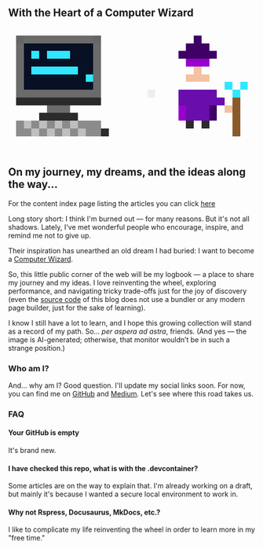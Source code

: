 <main class="grid gap-8 p-3 sm:p-10 place-content-center">
   <section class="flex gap-8 justify-center items-center md:p-20 max-w-5xl place-self-center">
      <div class="hidden w-[200px] grow-1 shrink-0">
         <!-- <img hidden src="./assets/wizard.lulita.webp" alt="a funny dog with clothes and typing in a computer" width="200"
            class="rounded-2xl" height="200" /> -->
      </div>
      <hgroup class="flex flex-col gap-5 items-center md:items-stretch">
         <h1
            class="text-shadow-cyan-300 text-shadow-sm text-center font-extrabold text-6xl! text-title-primary ">
            With the Heart of a Computer
            Wizard
         </h1>
         <svg xmlns="http://www.w3.org/2000/svg"
            width="100%" height="100%" viewBox="0 0 32 16"
            shape-rendering="crispEdges"
            class="rounded-2xl"
          >
            <rect x="1" y="1" width="11" height="8" fill="#6b6b6b"/>
            <rect x="2" y="2" width="9" height="6" fill="#081024"/>
            <rect x="3" y="3" width="1" height="1" fill="#2fe8ff"/>
            <rect x="5" y="3" width="3" height="1" fill="#2fe8ff"/>
            <rect x="3" y="5" width="6" height="1" fill="#2fe8ff"/>
            <rect x="10" y="6" width="1" height="1" fill="#2fe8ff"/>
            <rect x="1" y="9" width="11" height="1" fill="#2b2b2b"/>
            <rect x="5" y="10" width="3" height="1" fill="#6b6b6b"/>
            <rect x="4" y="11" width="5" height="1" fill="#2b2b2b"/>
            <rect x="1" y="12" width="11" height="2" fill="#8b8b8b"/>
            <rect x="2" y="12" width="1" height="1" fill="#bfbfbf"/>
            <rect x="4" y="12" width="1" height="1" fill="#bfbfbf"/>
            <rect x="6" y="12" width="1" height="1" fill="#bfbfbf"/>
            <rect x="8" y="12" width="1" height="1" fill="#bfbfbf"/>
            <rect x="3" y="13" width="1" height="1" fill="#bfbfbf"/>
            <rect x="5" y="13" width="1" height="1" fill="#bfbfbf"/>
            <rect x="7" y="13" width="1" height="1" fill="#bfbfbf"/>
            <rect x="9" y="13" width="1" height="1" fill="#bfbfbf"/>
            <rect x="12" y="13" width="1" height="1" fill="#2b2b2b"/>
<rect x="24" y="1" width="1" height="1" fill="#3f0066"/>
            <rect x="23" y="2" width="3" height="1" fill="#3f0066"/>
            <rect x="22" y="3" width="5" height="1" fill="#3f0066"/>
            <rect x="23" y="4" width="3" height="1" fill="#9900cc"/>
            <rect x="24" y="5" width="1" height="1" fill="#f4c2a1"/>
            <rect x="23" y="6" width="3" height="1" fill="#f4c2a1"/>
            <rect x="23" y="7" width="1" height="1" fill="#ffffff"/>
            <rect x="24" y="7" width="1" height="1" fill="#ffffff"/>
            <rect x="25" y="7" width="1" height="1" fill="#ffffff"/>
            <rect x="22" y="8" width="5" height="4" fill="#6a0dad"/>
            <rect x="22" y="10" width="1" height="2" fill="#9900cc"/>
            <rect x="26" y="10" width="1" height="2" fill="#3f0066"/>
            <rect x="27" y="9" width="1" height="1" fill="#6a0dad"/>
            <rect x="28" y="10" width="1" height="1" fill="#f4c2a1"/>
            <rect x="29" y="9" width="1" height="5" fill="#8b5a2b"/>
            <rect x="29" y="8" width="1" height="1" fill="#2fe8ff"/>
            <rect x="23" y="12" width="1" height="1" fill="#2b2b2b"/>
            <rect x="25" y="12" width="1" height="1" fill="#2b2b2b"/>
            <rect x="28" y="7" width="1" height="1" fill="#2fe8ff"/>
            <rect x="30" y="7" width="1" height="1" fill="#2fe8ff"/>
            <rect x="1" y="1" width="1" height="1" fill="#000000" opacity="0.06"/>
            <rect x="11" y="1" width="1" height="1" fill="#000000" opacity="0.06"/>
            <rect x="18" y="8" width="1" height="1" fill="#000000" opacity="0.06"/>
         </svg>
         <!-- <img hidden aria-hidden="true" class="block md:hidden rounded-2xl" src="./assets/wizard.lulita.webp"
            alt="a funny dog with clothes and typing in a computer" width="200" height="200" /> -->
         <h2 class="text-subtitle-primary font-bold text-center text-3xl!">On my journey, my dreams, and the
            ideas along the way...
         </h2>
      </hgroup>
   </section>
   <section class="max-w-5xl grid gap-6">
      <p>For the content index page listing the articles you can click <a data-client-navigation="hover"
         href="./content-index">here</a></p>
      <p>
         Long story short: I think I'm burned out — for many reasons.
         But it's not all shadows. Lately, I've met wonderful people who encourage, inspire, and remind me not to give
         up.
      </p>
      <p>
         Their inspiration has unearthed an old dream I had buried:
         I want to become a <a href="https://jvns.ca/blog/so-you-want-to-be-a-wizard/">Computer Wizard</a>.
      </p>
      <p>
         So, this little public corner of the web will be my logbook — a place to share my journey and my ideas.
         I love reinventing the wheel, exploring performance, and navigating tricky trade-offs just for the joy of
         discovery (even the <a href="https://github.com/Shadowrunner8095/my-blog">source code</a> of this blog does not
         use a bundler or any modern page builder, just for the sake of learning).
      </p>
      <p>
         I know I still have a lot to learn, and I hope this growing collection will stand as a record of my path.
         So… <em>per aspera ad astra</em>, friends.
         (And yes — the image is AI-generated; otherwise, that monitor wouldn’t be in such a strange position.)
      </p>
   </section>
   <section class="max-w-5xl grid gap-6">
      <h3 class="text-subtitle-primary font-bold text-3xl">Who am I?</h3>
      <p>
         And… why am I? Good question. I'll update my social links soon.
         For now, you can find me on <a href="https://github.com/shadowRunner8095/my-blog">GitHub</a>
         and <a href="https://medium.com/@shadowrunner8095">Medium</a>. Let's see where this road takes us.
      </p>
   </section>
   <section class="max-w-5xl grid gap-6">
      <h3 class="text-subtitle-primary font-bold text-3xl">FAQ</h3>
      <div class="grid gap-3">
         <h4 class="font-bold">
            Your GitHub is empty
         </h4>
         <p>
            It's brand new.
         </p>
      </div>
      <div class="grid gap-3">
         <h4 class="font-bold">
            I have checked this repo, what is with the .devcontainer?
         </h4>
         <p>
            Some articles are on the way to explain that. I'm already working on a draft, but mainly it's because I wanted
            a secure local environment to work in.
         </p>
      </div>
      <div class="grid gap-3">
         <h4 class="font-bold">
            Why not Rspress, Docusaurus, MkDocs, etc.?
         </h4>
         <p>
            I like to complicate my life reinventing the wheel in order to learn more in my "free time."
         </p>
      </div>
   </section>
</main>